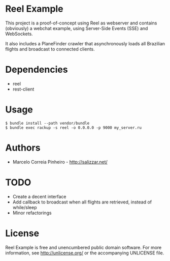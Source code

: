 Reel Example
============

This project is a proof-of-concept using Reel as webserver and contains (obviously) a webchat example, using Server-Side Events (SSE) and WebSockets.

It also includes a PlaneFinder crawler that asynchronously loads all Brazilian flights and broadcast to connected clients.

Dependencies
============

* reel
* rest-client

Usage
=====

    $ bundle install --path vendor/bundle
    $ bundle exec rackup -s reel -o 0.0.0.0 -p 9000 my_server.ru

Authors
=======

* Marcelo Correia Pinheiro - <http://salizzar.net/>

TODO
====

* Create a decent interface
* Add callback to broadcast when all flights are retrieved, instead of while/sleep
* Minor refactorings

License
=======

Reel Example is free and unencumbered public domain software. For more
information, see <http://unlicense.org/> or the accompanying UNLICENSE file.
